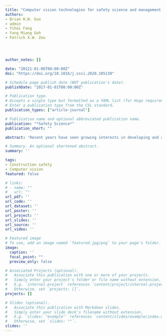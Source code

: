 ```yaml
---
title: "Computer vision technologies for safety science and management in construction: A critical review and future research directions"
authors:
- Brian H.W. Guo
- admin
- Yihai Fang
- Yang Miang Goh
- Patrick X.W. Zou




author_notes: []

date: "20121-01-06T00:00:00Z"
doi: "https://doi.org/10.1016/j.ssci.2020.105130"

# Schedule page publish date (NOT publication's date).
publishDate: "2017-01-01T00:00:00Z"

# Publication type.
# Accepts a single type but formatted as a YAML list (for Hugo requirements).
# Enter a publication type from the CSL standard.
publication_types: ["article-journal"]

# Publication name and optional abbreviated publication name.
publication: "*Safety Science*"
publication_short: ""

abstract: 'Recent years have seen growing interests in developing and applying computer vision technologies to solve safety problems in the construction industry. Despite the technological advancements, there is no research that exams the theoretical links between computer vision technology and safety science and management. Thus, the objectives of this paper are to: (1) investigate the current status of applying computer vision technology to construction safety, (2) examine the links between computer vision applications and key research themes of construction safety, (3) discuss the theoretical challenges of applying computer vision to construction safety, and (4) recommend future research directions. A five-step review approach was adopted to search and analyze peer-reviewed academic journal articles. A three-level computer vision development framework was proposed to categorized computer vision applications in the construction industry. The links between computer vision and three main safety research traditions: safety management system, behavior-based safety program, and safety culture, were discussed. The results suggest that the majority of past efforts were focused on object recognition, object tracking, and action recognition, with limited research focused on recognizing unsafe behavior. There are even fewer studies aimed at developing vision-based safety assessment and prediction systems. Based on the review findings, four future research directions are suggested: (1) develop and test a behavioral-cues-based safety climate measure, (2) develop safety behavior datasets, (3) develop a formal hazard identification and assessment model, and (4) develop criteria to evaluate the real impacts of vision-based technologies on safety performance.'

# Summary. An optional shortened abstract.
summary: ''

tags:
- Construction safety
- Computer vision
featured: false

# links:
# - name: ""
#   url: ""
url_pdf: ''
url_code: ''
url_dataset: ''
url_poster: ''
url_project: ''
url_slides: ''
url_source: ''
url_video: ''

# Featured image
# To use, add an image named `featured.jpg/png` to your page's folder. 
image:
  caption: ''
  focal_point: ""
  preview_only: false

# Associated Projects (optional).
#   Associate this publication with one or more of your projects.
#   Simply enter your project's folder or file name without extension.
#   E.g. `internal-project` references `content/project/internal-project/index.md`.
#   Otherwise, set `projects: []`.
projects: []

# Slides (optional).
#   Associate this publication with Markdown slides.
#   Simply enter your slide deck's filename without extension.
#   E.g. `slides: "example"` references `content/slides/example/index.md`.
#   Otherwise, set `slides: ""`.
slides: ''
---
```


